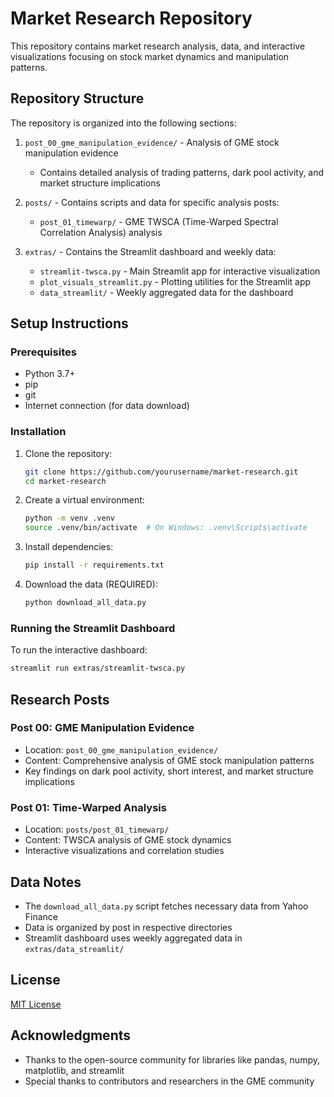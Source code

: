 # Market Research Repository

This repository contains market research analysis, data, and interactive visualizations focusing on stock market dynamics and manipulation patterns.

## Repository Structure

The repository is organized into the following sections:

1. `post_00_gme_manipulation_evidence/` - Analysis of GME stock manipulation evidence
   - Contains detailed analysis of trading patterns, dark pool activity, and market structure implications

2. `posts/` - Contains scripts and data for specific analysis posts:
   - `post_01_timewarp/` - GME TWSCA (Time-Warped Spectral Correlation Analysis) analysis

3. `extras/` - Contains the Streamlit dashboard and weekly data:
   - `streamlit-twsca.py` - Main Streamlit app for interactive visualization
   - `plot_visuals_streamlit.py` - Plotting utilities for the Streamlit app
   - `data_streamlit/` - Weekly aggregated data for the dashboard

## Setup Instructions

### Prerequisites

- Python 3.7+
- pip
- git
- Internet connection (for data download)

### Installation

1. Clone the repository:
   ```bash
   git clone https://github.com/yourusername/market-research.git
   cd market-research
   ```

2. Create a virtual environment:
   ```bash
   python -m venv .venv
   source .venv/bin/activate  # On Windows: .venv\Scripts\activate
   ```

3. Install dependencies:
   ```bash
   pip install -r requirements.txt
   ```

4. Download the data (REQUIRED):
   ```bash
   python download_all_data.py
   ```

### Running the Streamlit Dashboard

To run the interactive dashboard:

```bash
streamlit run extras/streamlit-twsca.py
```

## Research Posts

### Post 00: GME Manipulation Evidence
- Location: `post_00_gme_manipulation_evidence/`
- Content: Comprehensive analysis of GME stock manipulation patterns
- Key findings on dark pool activity, short interest, and market structure implications

### Post 01: Time-Warped Analysis
- Location: `posts/post_01_timewarp/`
- Content: TWSCA analysis of GME stock dynamics
- Interactive visualizations and correlation studies

## Data Notes

- The `download_all_data.py` script fetches necessary data from Yahoo Finance
- Data is organized by post in respective directories
- Streamlit dashboard uses weekly aggregated data in `extras/data_streamlit/`

## License

[MIT License](LICENSE)

## Acknowledgments

- Thanks to the open-source community for libraries like pandas, numpy, matplotlib, and streamlit
- Special thanks to contributors and researchers in the GME community 
